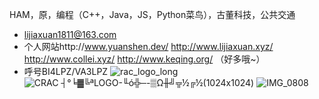 HAM，原，编程（C++，Java，JS，Python菜鸟），古董科技，公共交通
- lijiaxuan1811@163.com
- 个人网站http://www.yuanshen.dev/ http://www.lijiaxuan.xyz/ http://www.collei.xyz/ http://www.keqing.org/ （好多哦~）
- 呼号BI4LPZ/VA3LPZ
![rac_logo_long](https://github.com/user-attachments/assets/11d31453-16fa-4614-b307-6afa7bee3522)
![CRAC ┤°╘▓╚ªLOGO-╙ó╬─-▒Ω╫╝╦½╔½(1024x1024)](https://github.com/user-attachments/assets/35fddb1f-cd49-481a-85c3-a677ae4338d6)
![IMG_0808](https://github.com/user-attachments/assets/25f8c274-6572-4176-8333-d6dd7c7d1ea3)

<!---
lijiaxuan1811/lijiaxuan1811 is a ✨ special ✨ repository because its `README.md` (this file) appears on your GitHub profile.
You can click the Preview link to take a look at your changes.
--->
